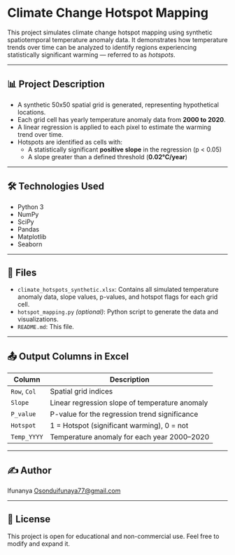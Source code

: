 # Climate Change Hotspot Mapping 

This project simulates climate change hotspot mapping using synthetic spatiotemporal temperature anomaly data. It demonstrates how temperature trends over time can be analyzed to identify regions experiencing statistically significant warming — referred to as *hotspots*.

---

## 📊 Project Description

- A synthetic 50x50 spatial grid is generated, representing hypothetical locations.
- Each grid cell has yearly temperature anomaly data from **2000 to 2020**.
- A linear regression is applied to each pixel to estimate the warming trend over time.
- Hotspots are identified as cells with:
  - A statistically significant **positive slope** in the regression (p < 0.05)
  - A slope greater than a defined threshold (**0.02°C/year**)

---

## 🛠️ Technologies Used

- Python 3
- NumPy
- SciPy
- Pandas
- Matplotlib
- Seaborn

---

## 📁 Files

- `climate_hotspots_synthetic.xlsx`: Contains all simulated temperature anomaly data, slope values, p-values, and hotspot flags for each grid cell.
- `hotspot_mapping.py` *(optional)*: Python script to generate the data and visualizations.
- `README.md`: This file.

---

## 📤 Output Columns in Excel

| Column        | Description                                      |
|---------------|--------------------------------------------------|
| `Row`, `Col`  | Spatial grid indices                             |
| `Slope`       | Linear regression slope of temperature anomaly   |
| `P_value`     | P-value for the regression trend significance    |
| `Hotspot`     | 1 = Hotspot (significant warming), 0 = not       |
| `Temp_YYYY`   | Temperature anomaly for each year 2000–2020      |

---

## ✍️ Author

Ifunanya  Osonduifunaya77@gmail.com

---

## 📘 License

This project is open for educational and non-commercial use. Feel free to modify and expand it.


